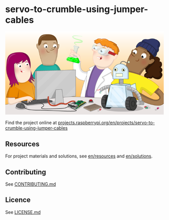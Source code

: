 # servo-to-crumble-using-jumper-cables

![servo-to-crumble-using-jumper-cables](banner.png)

Find the project online at [projects.raspberrypi.org/en/projects/servo-to-crumble-using-jumper-cables](https://projects.raspberrypi.org/en/projects/servo-to-crumble-using-jumper-cables)

## Resources
For project materials and solutions, see [en/resources](https://github.com/raspberrypilearning/servo-to-crumble-using-jumper-cables/tree/master/en/resources) and [en/solutions](https://github.com/raspberrypilearning/servo-to-crumble-using-jumper-cables/tree/master/en/solutions).

## Contributing
See [CONTRIBUTING.md](CONTRIBUTING.md)

## Licence
 See [LICENSE.md](LICENSE.md)